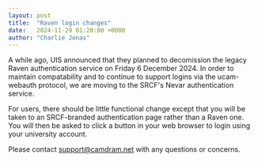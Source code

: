 ```yaml
---
layout: post
title:  "Raven login changes"
date:   2024-11-29 01:20:00 +0000
author: "Charlie Jonas"
---
```

A while ago, UIS announced that they planned to decomission the legacy Raven
authentication service on Friday 6 December 2024. In order to maintain
compatability and to continue to support logins via the ucam-webauth
protocol, we are moving to the SRCF's Nevar authentication service.

For users, there should be little functional change except that you will be
taken to an SRCF-branded authentication page rather than a Raven one. You
will then be asked to click a button in your web browser to login using your
university account.

Please contact [support@camdram.net](mailto:support@camdram.net) with any
questions or concerns.
